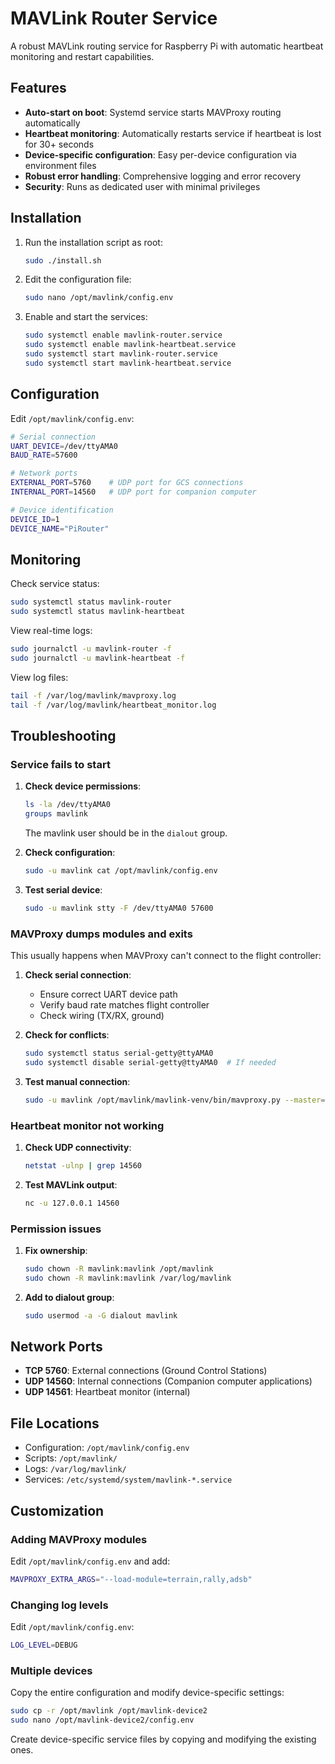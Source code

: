 # MAVLink Router Service

A robust MAVLink routing service for Raspberry Pi with automatic heartbeat monitoring and restart capabilities.

## Features

- **Auto-start on boot**: Systemd service starts MAVProxy routing automatically
- **Heartbeat monitoring**: Automatically restarts service if heartbeat is lost for 30+ seconds
- **Device-specific configuration**: Easy per-device configuration via environment files
- **Robust error handling**: Comprehensive logging and error recovery
- **Security**: Runs as dedicated user with minimal privileges

## Installation

1. Run the installation script as root:
   ```bash
   sudo ./install.sh
   ```

2. Edit the configuration file:
   ```bash
   sudo nano /opt/mavlink/config.env
   ```

3. Enable and start the services:
   ```bash
   sudo systemctl enable mavlink-router.service
   sudo systemctl enable mavlink-heartbeat.service
   sudo systemctl start mavlink-router.service
   sudo systemctl start mavlink-heartbeat.service
   ```

## Configuration

Edit `/opt/mavlink/config.env`:

```bash
# Serial connection
UART_DEVICE=/dev/ttyAMA0
BAUD_RATE=57600

# Network ports
EXTERNAL_PORT=5760    # UDP port for GCS connections
INTERNAL_PORT=14560   # UDP port for companion computer

# Device identification
DEVICE_ID=1
DEVICE_NAME="PiRouter"
```

## Monitoring

Check service status:
```bash
sudo systemctl status mavlink-router
sudo systemctl status mavlink-heartbeat
```

View real-time logs:
```bash
sudo journalctl -u mavlink-router -f
sudo journalctl -u mavlink-heartbeat -f
```

View log files:
```bash
tail -f /var/log/mavlink/mavproxy.log
tail -f /var/log/mavlink/heartbeat_monitor.log
```

## Troubleshooting

### Service fails to start

1. **Check device permissions**:
   ```bash
   ls -la /dev/ttyAMA0
   groups mavlink
   ```
   The mavlink user should be in the `dialout` group.

2. **Check configuration**:
   ```bash
   sudo -u mavlink cat /opt/mavlink/config.env
   ```

3. **Test serial device**:
   ```bash
   sudo -u mavlink stty -F /dev/ttyAMA0 57600
   ```

### MAVProxy dumps modules and exits

This usually happens when MAVProxy can't connect to the flight controller:

1. **Check serial connection**:
   - Ensure correct UART device path
   - Verify baud rate matches flight controller
   - Check wiring (TX/RX, ground)

2. **Check for conflicts**:
   ```bash
   sudo systemctl status serial-getty@ttyAMA0
   sudo systemctl disable serial-getty@ttyAMA0  # If needed
   ```

3. **Test manual connection**:
   ```bash
   sudo -u mavlink /opt/mavlink/mavlink-venv/bin/mavproxy.py --master=/dev/ttyAMA0 --baudrate=57600
   ```

### Heartbeat monitor not working

1. **Check UDP connectivity**:
   ```bash
   netstat -ulnp | grep 14560
   ```

2. **Test MAVLink output**:
   ```bash
   nc -u 127.0.0.1 14560
   ```

### Permission issues

1. **Fix ownership**:
   ```bash
   sudo chown -R mavlink:mavlink /opt/mavlink
   sudo chown -R mavlink:mavlink /var/log/mavlink
   ```

2. **Add to dialout group**:
   ```bash
   sudo usermod -a -G dialout mavlink
   ```

## Network Ports

- **TCP 5760**: External connections (Ground Control Stations)
- **UDP 14560**: Internal connections (Companion computer applications)
- **UDP 14561**: Heartbeat monitor (internal)

## File Locations

- Configuration: `/opt/mavlink/config.env`
- Scripts: `/opt/mavlink/`
- Logs: `/var/log/mavlink/`
- Services: `/etc/systemd/system/mavlink-*.service`

## Customization

### Adding MAVProxy modules

Edit `/opt/mavlink/config.env` and add:
```bash
MAVPROXY_EXTRA_ARGS="--load-module=terrain,rally,adsb"
```

### Changing log levels

Edit `/opt/mavlink/config.env`:
```bash
LOG_LEVEL=DEBUG
```

### Multiple devices

Copy the entire configuration and modify device-specific settings:
```bash
sudo cp -r /opt/mavlink /opt/mavlink-device2
sudo nano /opt/mavlink-device2/config.env
```

Create device-specific service files by copying and modifying the existing ones.
